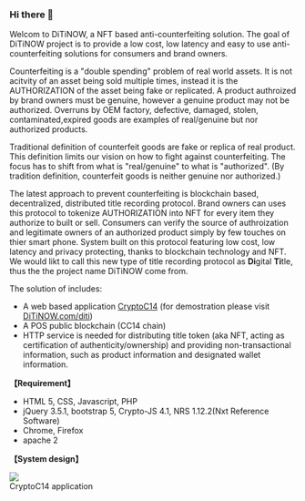 ### Hi there 👋
<p>Welcom to DiTiNOW, a NFT based anti-counterfeiting solution. The goal of DiTiNOW project is to provide a low cost, low latency and easy to use anti-counterfeiting solutions for consumers and brand owners.  </p>

<p>Counterfeiting is a "double spending" problem of real world assets. It is not acitvity of an asset being sold multiple times, instead it is the AUTHORIZATION of the asset being fake or replicated. A product authroized by brand owners must be genuine, however a genuine product may not be authorized. Overruns by OEM factory, defective, damaged, stolen, contaminated,expired goods are examples of real/genuine but nor authorized products. </p>

<p>Traditional definition of counterfeit goods are fake or replica of real product. This definition limits our vision on how to fight against counterfeiting.  The focus has to shift from what is "real/genuine" to what is "authorized". (By tradition definition, counterfeit goods is neither genuine nor authorized.) </p>

<p>The latest approach to prevent counterfeiting is blockchain based, decentralized, distributed title recording protocol. Brand owners can uses this protocol to tokenize AUTHORIZATION into NFT for every item they authorize to built or sell. Consumers can verify the source of authroization and legitimate owners of an authorized product simply by few touches on thier smart phone. System built on this protocol featuring low cost, low latency and privacy protecting, thanks to blockchain technology and NFT. We would likt to call this new type of title recording protocol as <b>Di</b>gital <b>Ti</b>tle, thus the the project name DiTiNOW come from. </p>

<p>The solution of includes:
                      <ul>
                        <li>A web based application <a href="http://cryptoc14.com" target="_blank">CryptoC14</a> (for demostration please visit <a href="diti/en/" target="_blank">DiTiNOW.com/diti</a>)</li>
                        <li>A POS public blockchain (CC14 chain)</li>
                        <li>HTTP service is needed for distributing title token (aka NFT, acting as certification of authenticity/ownership) and providing non-transactional information, such as product information and designated wallet information.</li>
                      </ul>
                    </p>
<p class="mb-3"><b>【Requirement】</b></p>
                    <ul>
                      <li>HTML 5, CSS, Javascript, PHP</li>
                      <li>jQuery 3.5.1, bootstrap 5, Crypto-JS 4.1, NRS 1.12.2(Nxt Reference Software)</li>
                      <li>Chrome, Firefox</li>
                      <li>apache 2</li>
                    </ul>
<p class="mb-3"><b>【System design】</b></p>                    
<div class="w-75 mx-auto mb-3" >
                      <img class="img-fluid border" src="http://ditinow.com/images/howitworks_en/hiw003.jpg"></img>
                      <figcaption class="figure-caption">CryptoC14 application</figcaption>
                    </div>                    
<!--
**ditinow/ditinow** is a ✨ _special_ ✨ repository because its `README.md` (this file) appears on your GitHub profile.

Here are some ideas to get you started:

- 🔭 I’m currently working on ...
- 🌱 I’m currently learning ...
- 👯 I’m looking to collaborate on ...
- 🤔 I’m looking for help with ...
- 💬 Ask me about ...
- 📫 How to reach me: ...
- 😄 Pronouns: ...
- ⚡ Fun fact: ...
-->
